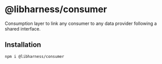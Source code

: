# @libharness/consumer

Consumption layer to link any consumer to any data provider following a shared interface.

## Installation

```sh
npm i @libharness/consumer
```
